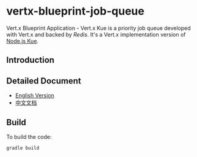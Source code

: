 # vertx-blueprint-job-queue

Vert.x Blueprint Application - Vert.x Kue is a priority job queue developed with Vert.x and backed by *Redis*. 
It's a Vert.x implementation version of [Node.js Kue](https://github.com/Automattic/kue).

## Introduction


## Detailed Document

- [English Version](docs/doc-en.md)
- [中文文档](docs/doc-zh-cn.md)

## Build

To build the code:

    gradle build